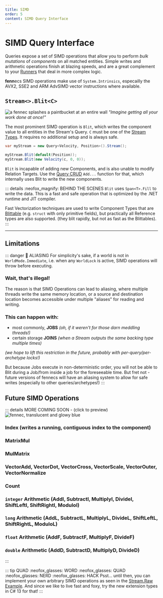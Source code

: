 ```yaml
---
title: SIMD
order: 5
content: SIMD Query Interface
---
```


# SIMD Query Interface
Queries expose a set of SIMD operations that allow you to perform *bulk mutations* of *components* on all matched entities. Simple writes and arithmetic operations finish at blazing speeds, and are a great complement to your [Runners](Stream.For.md) that deal in more complex logic.

**fenn**ecs SIMD operations make use of `System.Intrinsics`, especailly the AVX2, SSE2 and ARM AdvSIMD vector instructions where available.

## `Stream<>.Blit<C>`

![a fennec splashes a paintbucket at an entire wall ](https://fennecs.tech/img/fennec-blit.png)
*"Imagine getting all your work done at once!"*

The most prominent SIMD operation is `Blit`, which writes the component value to all entities in the Stream's Query. `C` must be one of the [Stream Types](index.md#stream-types). It requires no additional setup and is always safe.

```csharp
var myStream = new Query<Velocity, Position>().Stream();

myStream.Blit(default(Position));
myStream.Blit(new Velocity(c, 0, 0));
```

`Blit` is incapable of adding new Components, and is also unable to modify Relation Targets. Use the [Query CRUD](/docs/Queries/CRUD.md) `Add...` function for that, which internally uses Blit to write the new components.

::: details :neofox_magnify: BEHIND THE SCENES
`Blit` uses `Span<T>.Fill` to write the data. This is a fast and safe operation that is optimized by the .NET runtime and JIT compiler.

Fast Vectorization techniques are used to write Component Types that are [Blittable](https://learn.microsoft.com/en-us/dotnet/framework/interop/blittable-and-non-blittable-types) (e.g. `struct` with only primitive fields), but practically all Reference types are also supported. (they blit rapidly, but not as fast as the Blittables).
:::

------
## Limitations
::: danger 🔏 ALIASING
For simplicity's sake, if a world is not in `WorldMode.Immediate`, i.e. when any `WorldLock` is active, SIMD operations will throw before executing.

### Wait, that's illegal!
The reason is that SIMD Operations can lead to aliasing, where multiple threads write the same memory location, or a source and destination location becomes accessible under multiple "aliases" for reading and writing.

### This can happen with:
- most commonly, **JOBS** *(oh, if it weren't for those darn meddling threads!)*
- certain storage **JOINS** *(when a Stream outputs the same backing type multiple times)*


*(we hope to lift this restriction in the future, probably with per-query/per-archetype locks!)*

But because Jobs execute in non-deterministic order, you will not be able to Blit during a Job/from inside a job for the foreseeable time. But fret not - future versions of fennecs will have an aliasing system to allow for safe writes (especially to other queries/archetypes!)
:::

## Future SIMD Operations
::: details MORE COMING SOON - (click to preview)
![fennec, translucent and glowy blue](https://fennecs.tech/img/fennec-vectorized-256.png)

### Index (writes a running, contiguous index to the component)

### MatrixMul

### MulMatrix

### VectorAdd, VectorDot, VectorCross, VectorScale, VectorOuter, VectorNormalize

### Count

### `integer` Arithmetic (AddI, SubtractI, MultiplyI, DivideI, ShiftLeftI, ShiftRightI, ModuloI)
### `long` Arithmetic (AddL, SubtractL, MultiplyL, DivideL, ShiftLeftL, ShiftRightL, ModuloL)
### `float` Arithmetic (AddF, SubtractF, MultiplyF, DivideF)
### `double` Arithmetic (AddD, SubtractD, MultiplyD, DivideD)



:::


::: tip QUAD :neofox_glasses: WORD :neofox_glasses: QUAD :neofox_glasses: NERD :neofox_glasses: HACK
Psst... until then, you can implement your own arbitrary SIMD operations as seen in the  [Stream.Raw Example](Stream.Raw.md#realistic-examples). And since we like to live fast and foxy, try the new extension types in C# 13 for that!
:::

